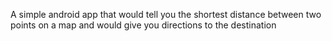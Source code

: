 A simple android app that would tell you the shortest distance between two points on a map and would give you directions to the destination